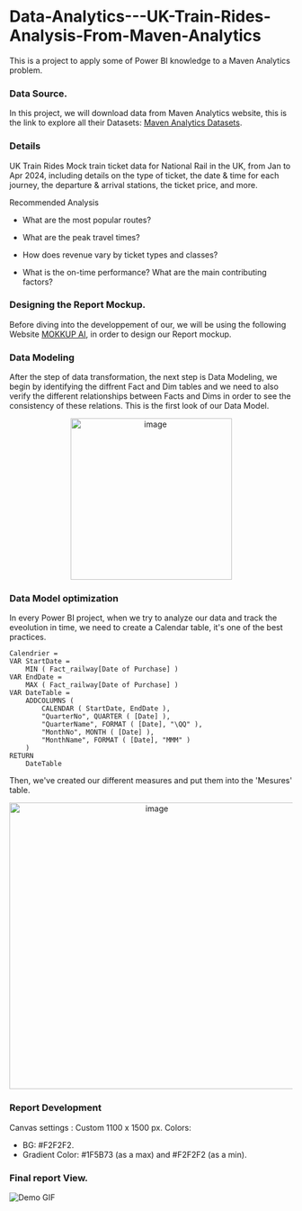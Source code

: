 # Data-Analytics---UK-Train-Rides-Analysis-From-Maven-Analytics

This is a project to apply some of Power BI knowledge to a Maven Analytics problem.

### Data Source.
In this project, we will download data from Maven Analytics website, this is the link to explore all their Datasets: [Maven Analytics Datasets](https://www.mavenanalytics.io/data-playground?order=date_added%2Cdesc&search=uk&tags=Business).


### Details
UK Train Rides
Mock train ticket data for National Rail in the UK, from Jan to Apr 2024, including details on the type of ticket, the date & time for each journey, the departure & arrival stations, the ticket price, and more.

Recommended Analysis
- What are the most popular routes?

- What are the peak travel times?

- How does revenue vary by ticket types and classes?

- What is the on-time performance? What are the main contributing factors?

### Designing the Report Mockup.
Before diving into the developpement of our, we will be using the following Website [MOKKUP AI](https://app.mokkup.ai/screen/88451), in order to design our Report mockup.

### Data Modeling
After the step of data transformation, the next step is Data Modeling, we begin by identifying the diffrent Fact and Dim tables and we need to also verify the different relationships between Facts and Dims in order to see the consistency of these relations.
This is the first look of our Data Model.

<div align="center">
  <img width="287" alt="image" src="https://github.com/user-attachments/assets/3d9638f2-947b-4dc9-bc8d-8c034f20ccc0" />
</div>


### Data Model optimization
In every Power BI project, when we try to analyze our data and track the eveolution in time, we need to create a Calendar table, it's one of the best practices.

```
Calendrier = 
VAR StartDate =
    MIN ( Fact_railway[Date of Purchase] )
VAR EndDate =
    MAX ( Fact_railway[Date of Purchase] )
VAR DateTable =
    ADDCOLUMNS (
        CALENDAR ( StartDate, EndDate ),
        "QuarterNo", QUARTER ( [Date] ),
        "QuarterName", FORMAT ( [Date], "\QQ" ),
        "MonthNo", MONTH ( [Date] ),
        "MonthName", FORMAT ( [Date], "MMM" )
    )
RETURN
    DateTable
```

Then, we've created our different measures and put them into the 'Mesures' table.

<div align="center">
  <img width="509" alt="image" src="https://github.com/user-attachments/assets/97b77503-b54f-494f-b7f1-c63c8fa91f83" />
</div>



### Report Development
Canvas settings : Custom 1100 x 1500 px.
Colors:
- BG: #F2F2F2.
- Gradient Color: #1F5B73 (as a max) and #F2F2F2 (as a min).


### Final  report View.

![Demo GIF](https://github.com/user-attachments/assets/268e7e46-f142-4730-923c-c00b18c6eb05)


  
